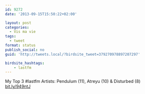 ```yaml
---
id: 9272
date: '2013-09-15T15:50:22+02:00'

layout: post
categories:
  - Vis ma vie
tags:
  - tweet
format: status
publish_social: no
guid: 'http://tweets.local/?birdsite_tweet=379270978897207297'

birdsite_hashtags:
    - lastfm
---
```


My Top 3 #lastfm Artists: Pendulum (11), Atreyu (10) &amp; Disturbed (8) [bit.ly/949ntJ](http://bit.ly/949ntJ)